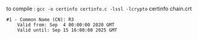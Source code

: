 to compile :
`gcc -o certinfo certinfo.c -lssl -lcrypto`
certinfo chain.crt
```
#1 - Common Name (CN): R3
	Valid from: Sep  4 00:00:00 2020 GMT
	Valid until: Sep 15 16:00:00 2025 GMT
```
